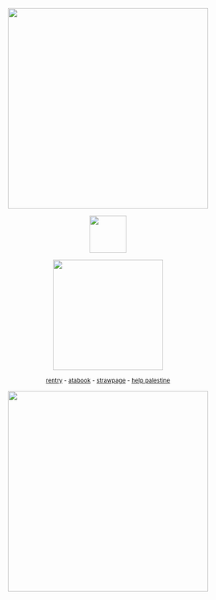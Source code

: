 </p>
<p align="center">
<img width=400 src="https://64.media.tumblr.com/86921fd3c7f9726a7e839eae6e770ffb/6111d6378ecd65eb-67/s540x810/2690dba145b29292fd11694f7bdf5093a6b15633.pnj"
</p>

</p>
<p align="center">
<img width=74 src="https://komarev.com/ghpvc/?username=exoean&color=cecece&style=for-the-badge&label=📖"
 </p>

<p align="center">
<img width=220 src="https://files.catbox.moe/i9x2q3.png"
</p>

 
<div align="center">

<div align="center">
  <div align="center"> 

 <sup>[rentry](https://rentry.org/alecs) - [atabook](https://alenick.atabook.org) - [strawpage](https://yyaoi.straw.page) - [help palestine](https://arab.org/click-to-help/palestine/)

</p>
<p align="center">
<img width=400 src="https://64.media.tumblr.com/1a9b01fef54430f11ebe1503c7062b2d/6111d6378ecd65eb-c2/s540x810/7127a1465fb530d5745b90b7eb4dbefcf88ceffa.pnj"
</p>

